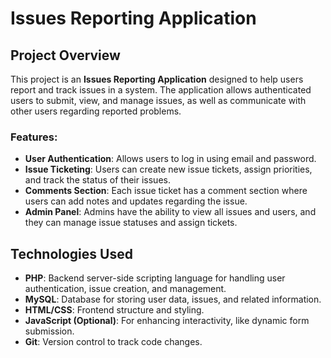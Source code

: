 # Issues Reporting Application

## Project Overview

This project is an **Issues Reporting Application** designed to help users report and track issues in a system. The application allows authenticated users to submit, view, and manage issues, as well as communicate with other users regarding reported problems.

### Features:
- **User Authentication**: Allows users to log in using email and password.
- **Issue Ticketing**: Users can create new issue tickets, assign priorities, and track the status of their issues.
- **Comments Section**: Each issue ticket has a comment section where users can add notes and updates regarding the issue.
- **Admin Panel**: Admins have the ability to view all issues and users, and they can manage issue statuses and assign tickets.

## Technologies Used

- **PHP**: Backend server-side scripting language for handling user authentication, issue creation, and management.
- **MySQL**: Database for storing user data, issues, and related information.
- **HTML/CSS**: Frontend structure and styling.
- **JavaScript (Optional)**: For enhancing interactivity, like dynamic form submission.
- **Git**: Version control to track code changes.

